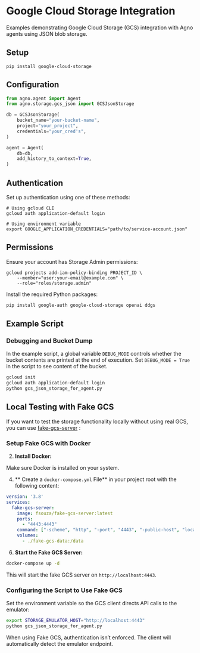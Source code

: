 # Google Cloud Storage Integration

Examples demonstrating Google Cloud Storage (GCS) integration with Agno agents using JSON blob storage.

## Setup

```shell
pip install google-cloud-storage
```

## Configuration

```python
from agno.agent import Agent
from agno.storage.gcs_json import GCSJsonStorage

db = GCSJsonStorage(
    bucket_name="your-bucket-name",
    project="your_project",
    credentials="your_cred's",
)

agent = Agent(
    db=db,
    add_history_to_context=True,
)
```

## Authentication

Set up authentication using one of these methods:

```shell
# Using gcloud CLI
gcloud auth application-default login

# Using environment variable
export GOOGLE_APPLICATION_CREDENTIALS="path/to/service-account.json"
```

## Permissions

Ensure your account has Storage Admin permissions:

```shell
gcloud projects add-iam-policy-binding PROJECT_ID \
    --member="user:your-email@example.com" \
    --role="roles/storage.admin"
```


Install the required Python packages:


```bash
pip install google-auth google-cloud-storage openai ddgs
```


## Example Script

### Debugging and Bucket Dump

In the example script, a global variable `DEBUG_MODE` controls whether the bucket contents are printed at the end of execution.
Set `DEBUG_MODE = True` in the script to see content of the bucket.

```bash
gcloud init
gcloud auth application-default login
python gcs_json_storage_for_agent.py
```

## Local Testing with Fake GCS

If you want to test the storage functionality locally without using real GCS, you can use [fake-gcs-server](https://github.com/fsouza/fake-gcs-server) :

### Setup Fake GCS with Docker


2. **Install Docker:**

Make sure Docker is installed on your system.

4. **
Create a `docker-compose.yml` File**  in your project root with the following content:


```yaml
version: '3.8'
services:
  fake-gcs-server:
    image: fsouza/fake-gcs-server:latest
    ports:
      - "4443:4443"
    command: ["-scheme", "http", "-port", "4443", "-public-host", "localhost"]
    volumes:
      - ./fake-gcs-data:/data
```

6. **Start the Fake GCS Server:**


```bash
docker-compose up -d
```

This will start the fake GCS server on `http://localhost:4443`.


### Configuring the Script to Use Fake GCS


Set the environment variable so the GCS client directs API calls to the emulator:



```bash
export STORAGE_EMULATOR_HOST="http://localhost:4443"
python gcs_json_storage_for_agent.py
```


When using Fake GCS, authentication isn’t enforced. The client will automatically detect the emulator endpoint.
